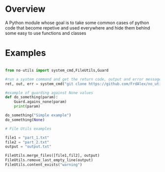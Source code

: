 # Overview

A Python module whose goal is to take some common cases of python code that become repetive and used everywhere and hide them behind some easy to use functions and classes

# Examples

```python

from no-utils import system_cmd,FileUtils,Guard

#run a system command and get the return code, output and error messages
ret, out, err = system_cmd("git clone https://github.com/FrdAlex/no_utils.git")

#example of guarding against None values
def do_something(param):
    Guard.agains_none(param)
    print(param)

do_something("Simple example")
do_something(None)

# File Utils examples

file1 = "part_1.txt"
file2 = "part_2.txt"
output = "output.txt"

FileUtils.merge_files([file1,fil2], output)
FileUtils.remove_last_empty_line(output)
FileUtils.content_exists("warning")
```